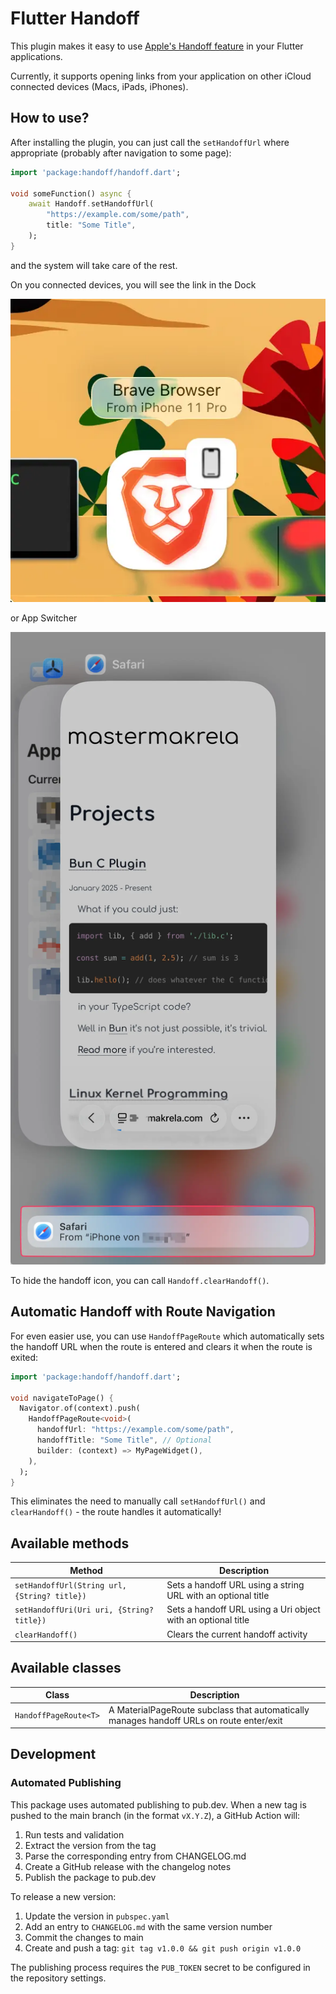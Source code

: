 # Flutter Handoff

This plugin makes it easy to use [Apple's Handoff feature](https://support.apple.com/en-us/102426) in your Flutter applications.

Currently, it supports opening links from your application on other iCloud connected devices (Macs, iPads, iPhones).

## How to use?

After installing the plugin, you can just call the `setHandoffUrl` where appropriate
(probably after navigation to some page):

```dart
import 'package:handoff/handoff.dart';

void someFunction() async {
    await Handoff.setHandoffUrl(
        "https://example.com/some/path",
        title: "Some Title",
    );
}
```

and the system will take care of the rest.

On you connected devices, you will see the link in the Dock

![macOS dock with handoff icon](_docs/dock.webp)

or App Switcher

![iOS App Switcher with handoff icon](_docs/app_switcher.webp)

To hide the handoff icon, you can call `Handoff.clearHandoff()`.

## Automatic Handoff with Route Navigation

For even easier use, you can use `HandoffPageRoute` which automatically sets the handoff URL when the route is entered and clears it when the route is exited:

```dart
import 'package:handoff/handoff.dart';

void navigateToPage() {
  Navigator.of(context).push(
    HandoffPageRoute<void>(
      handoffUrl: "https://example.com/some/path",
      handoffTitle: "Some Title", // Optional
      builder: (context) => MyPageWidget(),
    ),
  );
}
```

This eliminates the need to manually call `setHandoffUrl()` and `clearHandoff()` - the route handles it automatically!

## Available methods

| Method                                       | Description                                                  |
| -------------------------------------------- | ------------------------------------------------------------ |
| `setHandoffUrl(String url, {String? title})` | Sets a handoff URL using a string URL with an optional title |
| `setHandoffUri(Uri uri, {String? title})`    | Sets a handoff URL using a Uri object with an optional title |
| `clearHandoff()`                             | Clears the current handoff activity                          |

## Available classes

| Class                     | Description                                                                                         |
| ------------------------- | --------------------------------------------------------------------------------------------------- |
| `HandoffPageRoute<T>`     | A MaterialPageRoute subclass that automatically manages handoff URLs on route enter/exit          |

## Development

### Automated Publishing

This package uses automated publishing to pub.dev. When a new tag is pushed to the main branch (in the format `vX.Y.Z`), a GitHub Action will:

1. Run tests and validation
2. Extract the version from the tag
3. Parse the corresponding entry from CHANGELOG.md  
4. Create a GitHub release with the changelog notes
5. Publish the package to pub.dev

To release a new version:
1. Update the version in `pubspec.yaml`
2. Add an entry to `CHANGELOG.md` with the same version number
3. Commit the changes to main
4. Create and push a tag: `git tag v1.0.0 && git push origin v1.0.0`

The publishing process requires the `PUB_TOKEN` secret to be configured in the repository settings.
